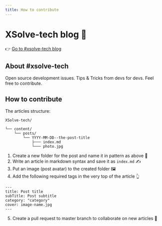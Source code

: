 ```yaml
---
title: How to contribute
---
```


# XSolve-tech blog 📰

👉 [Go to #xsolve-tech blog](https://tech.xsolve.software/)

## About #xsolve-tech
Open source development issues.
Tips & Tricks from devs for devs. Feel free to contribute.

## How to contribute

The articles structure:


```
XSolve-tech/

└── content/
    └── posts/
        └── YYYY-MM-DD--the-post-title
            ├─── index.md
            └─── photo.jpg
```

1. Create a new folder for the post and name it in pattern as above 📂
2. Write an article in markdown syntax and save it as `index.md` ✍️
3. Put an image (post avatar) to the created folder 🖼
4. Add the following required tags in the very top of the article 👆

```
---
title: Post title
subTitle: Post subtitle
category: "category"
cover: image-name.jpg
---
```

5. Create a pull request to master branch to collaborate on new articles 🙌 
